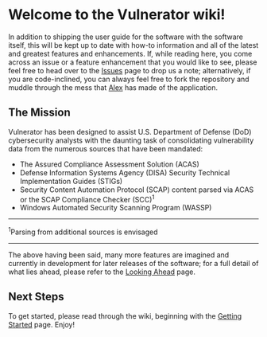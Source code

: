 # Welcome to the Vulnerator wiki!

In addition to shipping the user guide for the software with the software itself, this will be kept up to date with how-to information and all of the latest and greatest features and enhancements.  If, while reading here, you come across an issue or a feature enhancement that you would like to see, please feel free to head over to the [Issues](https://github.com/Vulnerator/Vulnerator/issues) page to drop us a note; alternatively, if you are code-inclined, you can always feel free to fork the repository and muddle through the mess that [Alex](https://github.com/amkuchta) has made of the application.

## The Mission

Vulnerator has been designed to assist U.S. Department of Defense (DoD) cybersecurity analysts with the daunting task of consolidating vulnerability data from the numerous sources that have been mandated:

* The Assured Compliance Assessment Solution (ACAS)
* Defense Information Systems Agency (DISA) Security Technical Implementation Guides (STIGs)
* Security Content Automation Protocol (SCAP) content parsed via ACAS or the SCAP Compliance Checker (SCC)<sup>1</sup>
* Windows Automated Security Scanning Program (WASSP)  

---
<sup>1</sup>Parsing from additional sources is envisaged 
 
---

The above having been said, many more features are imagined and currently in development for later releases of the software; for a full detail of what lies ahead, please refer to the [Looking Ahead](https://github.com/Vulnerator/Vulnerator/wiki/Looking-Ahead) page.

## Next Steps

To get started, please read through the wiki, beginning with the [Getting Started](https://github.com/Vulnerator/Vulnerator/wiki/Getting-Started) page.  Enjoy!